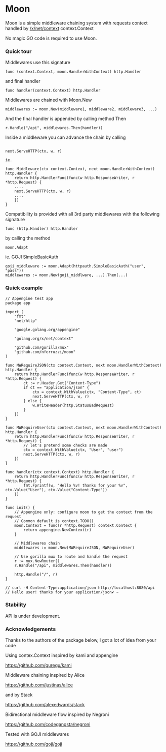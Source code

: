 # Moon

Moon is a simple middleware chaining system with requests context handled by [/x/net/context](https://blog.golang.org/context) context.Context

No magic GO code is required to use Moon.

### Quick tour

Middlewares use this signature

```
func (context.Context, moon.HandlerWithContext) http.Handler
```

and final handler

```
func handler(context.Context) http.Handler
```

Middlewares are chained with Moon.New

```
middlewares := moon.New(middleware1, middleware2, middleware3, ...)
```

And the final handler is appended by calling method Then

```
r.Handle("/api", middlewares.Then(handler))
```

Inside a middleware you can advance the chain by calling  

```

next.ServeHTTP(ctx, w, r)

ie.

func Middleware(ctx context.Context, next moon.HandlerWithContext) http.Handler {
	return http.HandlerFunc(func(w http.ResponseWriter, r *http.Request) {
    ....
    next.ServeHTTP(ctx, w, r)
    ....
	})
}
```

Compatibility is provided with all 3rd party middlewares with the following signature

```
func (http.Handler) http.Handler
```

by calling the method

```
moon.Adapt
```

ie. GOJI SimpleBasicAuth

```
goji_middleware := moon.Adapt(httpauth.SimpleBasicAuth("user", "pass"))
middlewares := moon.New(goji_middlware, ...).Then(...)

```

### Quick example

```
// Appengine test app
package app

import (
	"fmt"
	"net/http"

	"google.golang.org/appengine"

	"golang.org/x/net/context"

	"github.com/gorilla/mux"
	"github.com/nferruzzi/moon"
)

func MWRequireJSON(ctx context.Context, next moon.HandlerWithContext) http.Handler {
	return http.HandlerFunc(func(w http.ResponseWriter, r *http.Request) {
		ct := r.Header.Get("Content-Type")
		if ct == "application/json" {
			ctx = context.WithValue(ctx, "Content-Type", ct)
			next.ServeHTTP(ctx, w, r)
		} else {
			w.WriteHeader(http.StatusBadRequest)
		}
	})
}

func MWRequireUser(ctx context.Context, next moon.HandlerWithContext) http.Handler {
	return http.HandlerFunc(func(w http.ResponseWriter, r *http.Request) {
		// let's pretend some checks are made
		ctx = context.WithValue(ctx, "User", "user")
		next.ServeHTTP(ctx, w, r)
	})
}

func handler(ctx context.Context) http.Handler {
	return http.HandlerFunc(func(w http.ResponseWriter, r *http.Request) {
		fmt.Fprintf(w, "Hello %v! thanks for your %v", ctx.Value("User"), ctx.Value("Content-Type"))
	})
}

func init() {
	// Appengine only: configure moon to get the context from the request
	// Common default is context.TODO()
	moon.Context = func(r *http.Request) context.Context {
		return appengine.NewContext(r)
	}

	// Middlewares chain
	middlewares := moon.New(MWRequireJSON, MWRequireUser)

	// Use gorilla mux to route and handle the request
	r := mux.NewRouter()
	r.Handle("/api", middlewares.Then(handler))

	http.Handle("/", r)
}

// curl -H Content-Type:application/json http://localhost:8080/api
// Hello user! thanks for your application/json✔ ~
```

### Stability

API is under development.

### Acknowledgements

Thanks to the authors of the package below, I got a lot of idea from your code

Using contex.Context inspired by kami and appengine

https://github.com/guregu/kami

Middleware chaining inspired by Alice

https://github.com/justinas/alice

and by Stack

https://github.com/alexedwards/stack

Bidirectional middleware flow inspired by Negroni

https://github.com/codegangsta/negroni

Tested with GOJI middlewares

https://github.com/goji/goji
